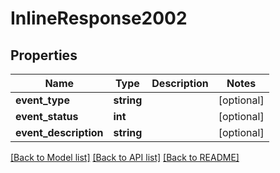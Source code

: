 # InlineResponse2002

## Properties
Name | Type | Description | Notes
------------ | ------------- | ------------- | -------------
**event_type** | **string** |  | [optional] 
**event_status** | **int** |  | [optional] 
**event_description** | **string** |  | [optional] 

[[Back to Model list]](../README.md#documentation-for-models) [[Back to API list]](../README.md#documentation-for-api-endpoints) [[Back to README]](../README.md)


